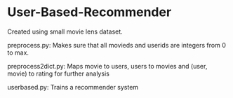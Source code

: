 # User-Based-Recommender
Created using small movie lens dataset. 

preprocess.py:
Makes sure that all movieds and userids are integers from 0 to max.

preprocess2dict.py:
Maps movie to users, users to movies and (user, movie) to rating for further analysis

userbased.py:
Trains a recommender system
